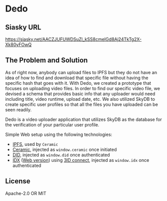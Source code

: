 # Dedo

## Siasky URL
https://siasky.net/AACZJUFUWDSuZl_kSS8cmeIGd8Aj24TkTg2X-Xk80yFOwQ

## The Problem and Solution
As of right now, anybody can upload files to IPFS but they do not have an idea of how to find and download that specific file without having the specific hash that goes with it. With Dedo, we created a prototype that focuses on uploading video files. In order to find our specific video file, we devised a schema that provides basic info that any uploader would need including title, video runtime, upload date, etc. We also utilized SkyDB to create specific user profiles so that all the files you have uploaded can be seen readily. 

Dedo is a video uploader application that utilizes SkyDB as the database for the verification of your particular user profile. 

Simple Web setup using the following technologies:

- [IPFS](https://ipfs.io/), used by `Ceramic`
- [Ceramic](https://ceramicnetwork.github.io/js-ceramic/api/), injected as `window.ceramic` once initiated
- [DID](https://ceramicnetwork.github.io/js-did/classes/did.html), injected as `window.did` once authenticated
- [IDX](https://idx.xyz/) ([Web version](https://idx.xyz/docs/libs-web)) using [3ID connect](https://github.com/3box/3id-connect), injected as `window.idx` once authenticated

## License

Apache-2.0 OR MIT


